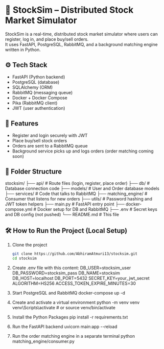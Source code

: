 # 🏦 StockSim – Distributed Stock Market Simulator

StockSim is a real-time, distributed stock market simulator where users can register, log in, and place buy/sell orders.  
It uses FastAPI, PostgreSQL, RabbitMQ, and a background matching engine written in Python.

## ⚙️ Tech Stack

- FastAPI (Python backend)
- PostgreSQL (database)
- SQLAlchemy (ORM)
- RabbitMQ (messaging queue)
- Docker + Docker Compose
- Pika (RabbitMQ client)
- JWT (user authentication)

## 🚀 Features

- Register and login securely with JWT
- Place buy/sell stock orders
- Orders are sent to a RabbitMQ queue
- Background service picks up and logs orders (order matching coming soon)

## 📁 Folder Structure

stocksim/
├── api/ # Route files (login, register, place order)
├── db/ # Database connection code
├── models/ # User and Order database models
├── services/ # Code that talks to RabbitMQ
├── matching_engine/ # Consumer that listens for new orders
├── utils/ # Password hashing and JWT token helpers
├── main.py # FastAPI entry point
├── docker-compose.yml # Docker setup for DB and RabbitMQ
├── .env # Secret keys and DB config (not pushed)
└── README.md # This file

## 🛠️ How to Run the Project (Local Setup)

1. Clone the project
   ```bash
   git clone https://github.com/AbhiramAtmuri13/stocksim.git
   cd stocksim

2. Create .env file with this content:
    DB_USER=stocksim_user
    DB_PASSWORD=stocksim_pass
    DB_NAME=stocksim
    DB_HOST=localhost
    DB_PORT=5432
    SECRET_KEY=your_jwt_secret
    ALGORITHM=HS256
    ACCESS_TOKEN_EXPIRE_MINUTES=30

3. Start PostgreSQL and RabbitMQ
    docker-compose up -d

4. Create and activate a virtual environment
    python -m venv venv
    venv\Scripts\activate   # or source venv/bin/activate

5. Install the Python Packages
    pip install -r requirements.txt

6. Run the FastAPI backend
    uvicorn main:app --reload

7. Run the order matching engine in a separate terminal
    python matching_engine/consumer.py


